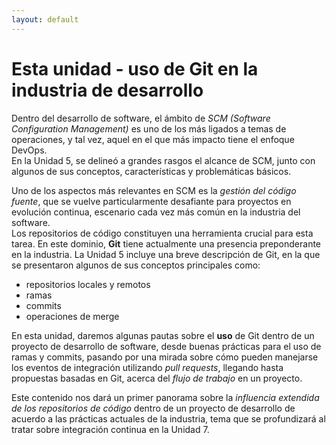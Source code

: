 ```yaml
---
layout: default
---
```


# Esta unidad - uso de Git en la industria de desarrollo
Dentro del desarrollo de software, el ámbito de _SCM (Software Configuration Management)_ es uno de los más ligados a temas de operaciones, y tal vez, aquel en el que más impacto tiene el enfoque DevOps.  
En la Unidad 5, se delineó a grandes rasgos el alcance de SCM, junto con algunos de sus conceptos, características y problemáticas básicos.

Uno de los aspectos más relevantes en SCM es la _gestión del código fuente_, que se vuelve particularmente desafiante para proyectos en evolución continua, escenario cada vez más común en la industria del software.  
Los repositorios de código constituyen una herramienta crucial para esta tarea.
En este dominio, **Git** tiene actualmente una presencia preponderante en la industria. 
La Unidad 5 incluye una breve descripción de Git, en la que se presentaron algunos de sus conceptos principales como:
- repositorios locales y remotos
- ramas
- commits
- operaciones de merge

En esta unidad, daremos algunas pautas sobre el **uso** de Git dentro de un proyecto de desarrollo de software, desde buenas prácticas para el uso de ramas y commits, pasando por una mirada sobre cómo pueden manejarse los eventos de integración utilizando _pull requests_, llegando hasta propuestas basadas en Git, acerca del _flujo de trabajo_ en un proyecto.

Este contenido nos dará un primer panorama sobre la _influencia extendida de los repositorios de código_ dentro de un proyecto de desarrollo de acuerdo a las prácticas actuales de la industria, tema que se profundizará al tratar sobre integración continua en la Unidad 7.
